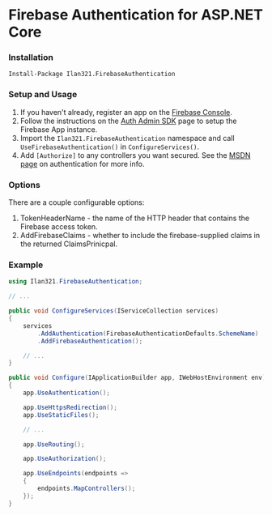 # Firebase Authentication for ASP.NET Core

### Installation

`Install-Package Ilan321.FirebaseAuthentication`

### Setup and Usage

1. If you haven't already, register an app on the [Firebase Console](https://console.firebase.google.com "Firebase Console").
2. Follow the instructions on the [Auth Admin SDK](https://firebase.google.com/docs/admin/setup/ "Auth Admin SDK") page to setup the Firebase App instance.
3. Import the ``Ilan321.FirebaseAuthentication`` namespace and call ``UseFirebaseAuthentication()`` in ``ConfigureServices()``.
4. Add `[Authorize]` to any controllers you want secured. See the [MSDN page](https://docs.microsoft.com/en-us/aspnet/core/security/authorization/simple "MSDN page") on authentication for more info.

### Options

There are a couple configurable options:

1. TokenHeaderName - the name of the HTTP header that contains the Firebase access token.
2. AddFirebaseClaims - whether to include the firebase-supplied claims in the returned ClaimsPrinicpal.

### Example

```csharp
using Ilan321.FirebaseAuthentication;

// ...

public void ConfigureServices(IServiceCollection services)
{
	services
		.AddAuthentication(FirebaseAuthenticationDefaults.SchemeName)
		.AddFirebaseAuthentication();

	// ...
}

public void Configure(IApplicationBuilder app, IWebHostEnvironment env)
{
	app.UseAuthentication();

	app.UseHttpsRedirection();
	app.UseStaticFiles();

	// ...

	app.UseRouting();

	app.UseAuthorization();

	app.UseEndpoints(endpoints =>
	{
		endpoints.MapControllers();
	});
}
```


